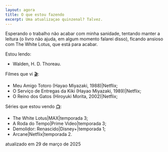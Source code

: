 ```yaml
---
layout: agora
title: O que estou fazendo
excerpt: Uma atualizaçao quinzenal? Talvez.
---
```

<section class="descricao">
<p>Esperando o trabalho não acabar com minha sanidade, tentando manter a leitura (o livro não ajuda, em algum momento falarei disso), ficando ansioso com The White Lotus, que está para acabar.</p>
</section>
<section class="estou-fazendo">Estou lendo:
<ul>
<li>Walden, H. D. Thoreau.</li>
</ul>
Filmes que vi <a href="https://letterboxd.com/dalbo1201/films/diary/" class="linkcab">&#127916;</a>:
<ul>
<li>Meu Amigo Totoro (Hayao Miyazaki, 1988)|Netflix;</li>
<li>O Serviço de Entregas da Kiki (Hayao Miyazaki, 1989)|Netflix;</li>
<li>O Reino dos Gatos (Hiroyuki Morita, 2002)|Netflix;</li>
</ul>
Séries que estou vendo <a href="https://tvtime.com/r/38uUh" class="linkcab">&#128250;</a>:
<ul>
<li>The White Lotus|MAX|temporada 3;</li>
<li>A Roda do Tempo|Prime Video|temporada 3;</li>
<li>Demolidor: Renascido|Disney+|temporada 1;</li>
<li>Arcane|Netflix|temporada 2.</li>
</ul>
</section>
<aside class="atualizacao">
    atualizado em 29 de março de 2025
</aside>